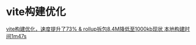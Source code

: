 # vite构建优化

[vite构建优化，速度提升了73% & rollup拆包8.4M降低至1000kb现状 本地构建时间1m47s](https://juejin.cn/post/7446289008906616872)